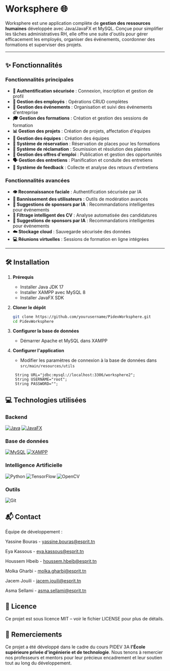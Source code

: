 # Worksphere 🌐

Worksphere est une application complète de **gestion des ressources humaines** développée avec Java/JavaFX et MySQL. Conçue pour simplifier les tâches administratives RH, elle offre une suite d'outils pour gérer efficacement les employés, organiser des événements, coordonner des formations et superviser des projets.

---

## ✨ Fonctionnalités  

### Fonctionnalités principales  
- **🔐 Authentification sécurisée** : Connexion, inscription et gestion de profil  
- **👥 Gestion des employés** : Opérations CRUD complètes  
- **📅 Gestion des événements** : Organisation et suivi des événements d'entreprise  
- **🎓 Gestion des formations** : Création et gestion des sessions de formation  
- **📊 Gestion des projets** : Création de projets, affectation d'équipes 
- **🤝 Gestion des équipes** : Création des équipes 
- **📝 Système de réservation** : Réservation de places pour les formations  
- **📢 Système de réclamation** : Soumission et résolution des plaintes  
- **💼 Gestion des offres d'emploi** : Publication et gestion des opportunités  
- **🗣️ Gestion des entretiens** : Planification et conduite des entretiens  
- **💬 Système de feedback** : Collecte et analyse des retours d'entretiens  

### Fonctionnalités avancées  
- **👁️ Reconnaissance faciale** : Authentification sécurisée par IA  
- **🚫 Bannissement des utilisateurs** : Outils de modération avancés  
- **🤖 Suggestions de sponsors par IA** : Recommandations intelligentes pour événements  
- **📄 Filtrage intelligent des CV** : Analyse automatisée des candidatures
- **🤖 Suggestions de sponsors par IA** : Recommandations intelligentes pour événements  
- **☁️ Stockage cloud** : Sauvegarde sécurisée des données  
- **💻 Réunions virtuelles** : Sessions de formation en ligne intégrées  

---

## 🛠️ Installation

1. **Prérequis**
   - Installer Java JDK 17 
   - Installer XAMPP avec MySQL 8
   - Installer JavaFX SDK

2. **Cloner le dépôt**
   ```bash
   git clone https://github.com/yourusername/PidevWorksphere.git
   cd PidevWorksphere

3. **Configurer la base de données**
   - Démarrer Apache et MySQL dans XAMPP

4. **Configurer l'application**
   - Modifier les paramètres de connexion à la base de données dans `src/main/resources/utils`
   ```properties
    String URL="jdbc:mysql://localhost:3306/worksphere2";
    String USERNAME="root";
    String PASSWORD="";
## 💻 Technologies utilisées

### Backend
[![Java](https://img.shields.io/badge/Java-11-007396?style=for-the-badge&logo=java&logoColor=white)](https://www.java.com/)
[![JavaFX](https://img.shields.io/badge/JavaFX-11-007396?style=for-the-badge&logo=java&logoColor=white)](https://openjfx.io/)

### Base de données
[![MySQL](https://img.shields.io/badge/MySQL-8-4479A1?style=for-the-badge&logo=mysql&logoColor=white)](https://www.mysql.com/)
[![XAMPP](https://img.shields.io/badge/XAMPP-8.2.4-FB7A24?style=for-the-badge&logo=xampp&logoColor=white)](https://www.apachefriends.org/)

### Intelligence Artificielle
![Python](https://img.shields.io/badge/Python-3.10-3776AB?style=for-the-badge&logo=python&logoColor=white)
![TensorFlow](https://img.shields.io/badge/TensorFlow-2.10-FF6F00?style=for-the-badge&logo=tensorflow&logoColor=white)
![OpenCV](https://img.shields.io/badge/OpenCV-4.7-5C3EE8?style=for-the-badge&logo=opencv&logoColor=white)

### Outils
![Git](https://img.shields.io/badge/Git-F05032?style=for-the-badge&logo=git&logoColor=white)


## 📬 Contact
Équipe de développement :

Yassine Bouras - yassine.bouras@esprit.tn

Eya Kassous - eya.kassous@esprit.tn

Houssem Hbeib - houssem.hbeib@esprit.tn

Molka Gharbi - molka.gharbi@esprit.tn

Jacem Jouili - jacem.jouili@esprit.tn

Asma Sellami - asma.sellami@esprit.tn

## 📜 Licence
Ce projet est sous licence MIT – voir le fichier LICENSE pour plus de détails.

## 🙏 Remerciements
Ce projet a été développé dans le cadre du cours PIDEV 3A **l'École supérieure privée d'ingénierie et de technologie**. Nous tenons à remercier nos professeurs et mentors pour leur précieux encadrement et leur soutien tout au long du développement.
